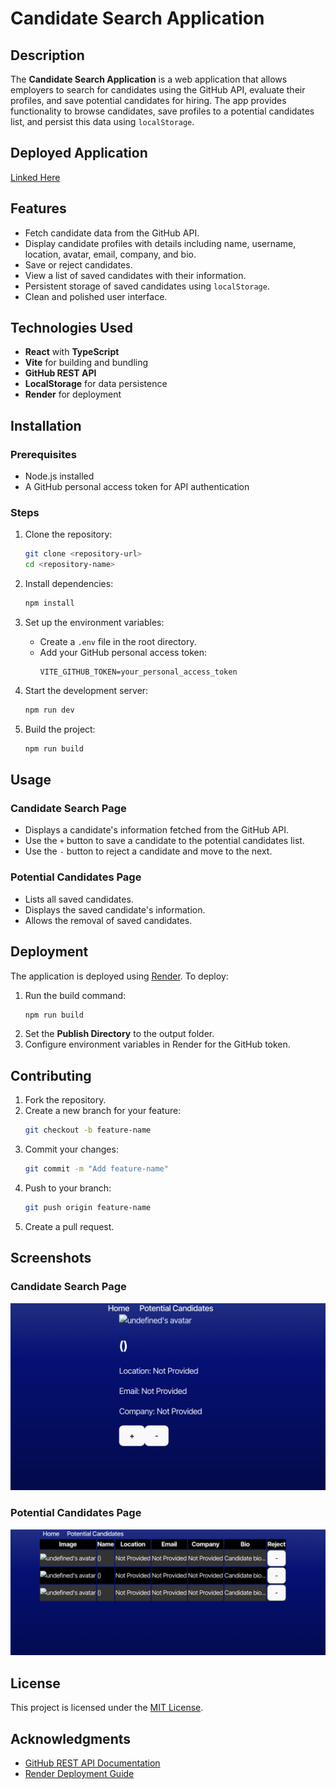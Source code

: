 # Candidate Search Application

## Description

The **Candidate Search Application** is a web application that allows employers to search for candidates using the GitHub API, evaluate their profiles, and save potential candidates for hiring. The app provides functionality to browse candidates, save profiles to a potential candidates list, and persist this data using `localStorage`.

## Deployed Application

[Linked Here](https://candidatesearch1-hmgo.onrender.com/)

## Features
- Fetch candidate data from the GitHub API.
- Display candidate profiles with details including name, username, location, avatar, email, company, and bio.
- Save or reject candidates.
- View a list of saved candidates with their information.
- Persistent storage of saved candidates using `localStorage`.
- Clean and polished user interface.

## Technologies Used
- **React** with **TypeScript**
- **Vite** for building and bundling
- **GitHub REST API**
- **LocalStorage** for data persistence
- **Render** for deployment

## Installation

### Prerequisites
- Node.js installed
- A GitHub personal access token for API authentication

### Steps
1. Clone the repository:
   ```bash
   git clone <repository-url>
   cd <repository-name>
   ```

2. Install dependencies:
   ```bash
   npm install
   ```

3. Set up the environment variables:
   - Create a `.env` file in the root directory.
   - Add your GitHub personal access token:
     ```env
     VITE_GITHUB_TOKEN=your_personal_access_token
     ```

4. Start the development server:
   ```bash
   npm run dev
   ```

5. Build the project:
   ```bash
   npm run build
   ```

## Usage

### Candidate Search Page
- Displays a candidate's information fetched from the GitHub API.
- Use the `+` button to save a candidate to the potential candidates list.
- Use the `-` button to reject a candidate and move to the next.

### Potential Candidates Page
- Lists all saved candidates.
- Displays the saved candidate's information.
- Allows the removal of saved candidates.

## Deployment
The application is deployed using [Render](https://render.com). To deploy:
1. Run the build command:
   ```bash
   npm run build
   ```
2. Set the **Publish Directory** to the output folder.
3. Configure environment variables in Render for the GitHub token.

## Contributing
1. Fork the repository.
2. Create a new branch for your feature:
   ```bash
   git checkout -b feature-name
   ```
3. Commit your changes:
   ```bash
   git commit -m "Add feature-name"
   ```
4. Push to your branch:
   ```bash
   git push origin feature-name
   ```
5. Create a pull request.

## Screenshots

### Candidate Search Page
![Candidate Search](./Screen%20Shot%202025-01-14%20at%205.48.46%20PM.png)

### Potential Candidates Page
![Potential Candidates](/Screen%20Shot%202025-01-14%20at%205.48.55%20PM.png)

## License
This project is licensed under the [MIT License](./LICENSE).

## Acknowledgments
- [GitHub REST API Documentation](https://docs.github.com/en/rest)
- [Render Deployment Guide](https://render.com/docs/deploy-a-react-app)
